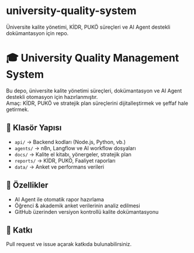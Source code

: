 # university-quality-system
Üniversite kalite yönetimi, KİDR, PUKÖ süreçleri ve AI Agent destekli dokümantasyon için repo.
# 🎓 University Quality Management System

Bu depo, üniversite kalite yönetimi süreçleri, dokümantasyon ve AI Agent destekli otomasyon için hazırlanmıştır.  
Amaç: KİDR, PUKÖ ve stratejik plan süreçlerini dijitalleştirmek ve şeffaf hale getirmek.  

## 📂 Klasör Yapısı
- `api/` → Backend kodları (Node.js, Python, vb.)
- `agents/` → n8n, Langflow ve AI workflow dosyaları
- `docs/` → Kalite el kitabı, yönergeler, stratejik plan
- `reports/` → KİDR, PUKÖ, Faaliyet raporları
- `data/` → Anket ve performans verileri

## 🚀 Özellikler
- AI Agent ile otomatik rapor hazırlama
- Öğrenci & akademik anket verilerinin analiz edilmesi
- GitHub üzerinden versiyon kontrollü kalite dokümantasyonu

## 👤 Katkı
Pull request ve issue açarak katkıda bulunabilirsiniz.
